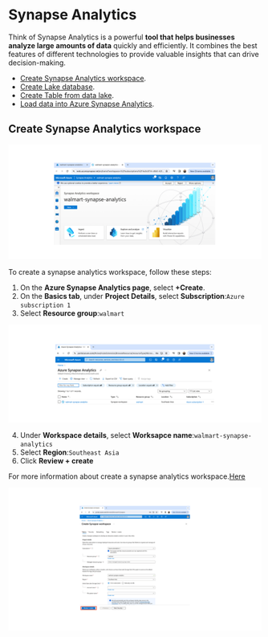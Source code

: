 # Synapse Analytics
Think of Synapse Analytics is a powerful **tool that helps businesses analyze large amounts of data** quickly and efficiently. It combines the best features of different technologies to provide valuable insights that can drive decision-making.

- [Create Synapse Analytics workspace](sections/04-synapse-analytics.md).<br>
- [Create Lake database](sections/04-synapse-analytics.md).<br>
- [Create Table from data lake](sections/04-synapse-analytics.md).<br>
- [Load data into Azure Synapse Analytics](sections/04-synapse-analytics.md).<br>

## Create Synapse Analytics workspace

![0](/images/69.png)

To create a synapse analytics workspace, follow these steps:
1. On the **Azure Synapse Analytics page**, select **+Create**.
2. On the **Basics tab**, under **Project Details**, select **Subscription**:`Azure subscription 1`
3. Select **Resource group**:`walmart`

![0](/images/70.png)

4. Under **Workspace details**, select **Worksapce name**:`walmart-synapse-analytics`
5. Select **Region**:`Southeast Asia`
6. Click **Review + create**

For more information about create a synapse analytics workspace.[Here](https://learn.microsoft.com/en-us/azure/synapse-analytics/get-started-create-workspace)

![0](/images/71.png)
